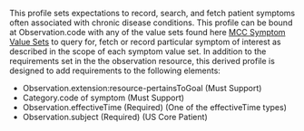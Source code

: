 This profile sets expectations to record, search, and fetch patient symptoms often associated with chronic disease conditions. 
This profile can be bound at Observation.code with any of the value sets found here [MCC Symptom Value Sets](https://build.fhir.org/ig/HL7/fhir-us-mcc/branches/master/mcc_symptom_value_sets.html#mcc-symptom-value-sets)  to query for, fetch or record particular symptom of interest as described in the scope of each symptom value set.
In addition to the requirements set in the the observation resource, this derived profile is designed to add requirements to the following elements:
* Observation.extension:resource-pertainsToGoal (Must Support)
* Category.code of symptom (Must Support)
* Observation.effectiveTime (Required) (One of the effectiveTime types)
* Observation.subject (Required) (US Core Patient)